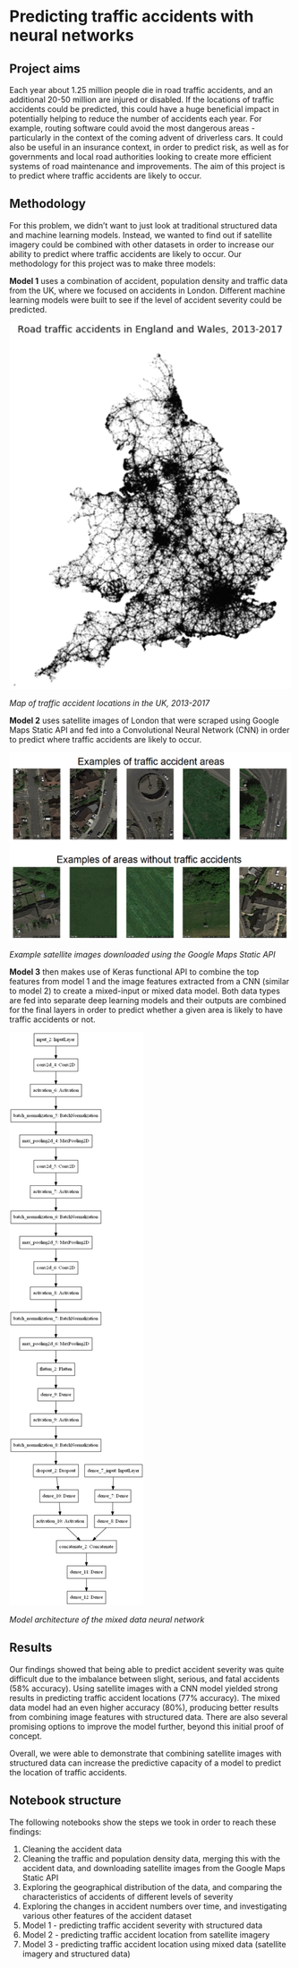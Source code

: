# Predicting traffic accidents with neural networks

## Project aims
Each year about 1.25 million people die in road traffic accidents, and an additional 20-50 million are injured or disabled. If the locations of traffic accidents could be predicted, this could have a huge beneficial impact in potentially helping to reduce the number of accidents each year. For example, routing software could avoid the most dangerous areas - particularly in the context of the coming advent of driverless cars. It could also be useful in an insurance context, in order to predict risk, as well as for governments and local road authorities looking to create more efficient systems of road maintenance and improvements. The aim of this project is to predict where traffic accidents are likely to occur.


## Methodology
For this problem, we didn’t want to just look at traditional structured data and machine learning models. Instead, we wanted to find out if satellite imagery could be combined with other datasets in order to increase our ability to predict where traffic accidents are likely to occur. Our methodology for this project was to make three models:

**Model 1** uses a combination of accident, population density and traffic data from the UK, where we focused on accidents in London.  Different machine learning models were built to see if the level of accident severity could be predicted.  

![](model1_accident_locations.png)

*Map of traffic accident locations in the UK, 2013-2017*
  
  
**Model 2** uses satellite images of London that were scraped using Google Maps Static API and fed into a Convolutional Neural Network (CNN) in order to predict where traffic accidents are likely to occur.

![](model2_satellite_image_examples.png)

*Example satellite images downloaded using the Google Maps Static API*


**Model 3** then makes use of Keras functional API to combine the top features from model 1 and the image features extracted from a CNN (similar to model 2) to create a mixed-input or mixed data model. Both data types are fed into separate deep learning models and their outputs are combined for the final layers in order to predict whether a given area is likely to have traffic accidents or not. 

![](mixed_model3_v3.png)

*Model architecture of the mixed data neural network*



## Results

Our findings showed that being able to predict accident severity was quite difficult due to the imbalance between slight, serious, and fatal accidents (58% accuracy).  Using satellite images with a CNN model yielded strong results in predicting traffic accident locations (77% accuracy). The mixed data model had an even higher accuracy (80%), producing better results from combining image features with structured data. There are also several promising options to improve the model further, beyond this initial proof of concept.

Overall, we were able to demonstrate that combining satellite images with structured data can increase the predictive capacity of a model to predict the location of traffic accidents.


## Notebook structure

The following notebooks show the steps we took in order to reach these findings:
1. Cleaning the accident data
2. Cleaning the traffic and population density data, merging this with the accident data, and downloading satellite images from the Google Maps Static API
3. Exploring the geographical distribution of the data, and comparing the characteristics of accidents of different levels of severity
4. Exploring the changes in accident numbers over time, and investigating various other features of the accident dataset
5. Model 1 - predicting traffic accident severity with structured data
6. Model 2 - predicting traffic accident location from satellite imagery
7. Model 3 - predicting traffic accident location using mixed data (satellite imagery and structured data)
